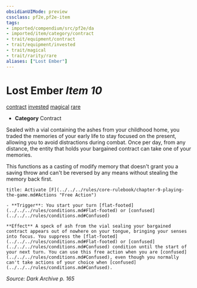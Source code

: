 ```yaml
---
obsidianUIMode: preview
cssclass: pf2e,pf2e-item
tags:
- imported/compendium/src/pf2e/da
- imported/item/category/contract
- trait/equipment/contract
- trait/equipment/invested
- trait/magical
- trait/rarity/rare
aliases: ["Lost Ember"]
---
```

# Lost Ember *Item 10*  
[contract](contract-lol.md)  [invested](invested.md)  [magical](magical.md)  [rare](rare.md)  

- **Category** Contract

Sealed with a vial containing the ashes from your childhood home, you traded the memories of your early life to stay focused on the present, allowing you to avoid distractions during combat. Once per day, from any distance, the entity that holds your bargained contract can take one of your memories.

This functions as a casting of modify memory that doesn't grant you a saving throw and can't be reversed by any means without stealing the memory back first.

```ad-embed-ability
title: Activate [F](../../../rules/core-rulebook/chapter-9-playing-the-game.md#Actions "Free Action")

- **Trigger**: You start your turn [flat-footed](../../../rules/conditions.md#Flat-footed) or [confused](../../../rules/conditions.md#Confused)

**Effect** A speck of ash from the vial sealing your bargained contract appears out of nowhere on your tongue, bringing your senses into focus. You suppress the [flat-footed](../../../rules/conditions.md#Flat-footed) or [confused](../../../rules/conditions.md#Confused) condition until the start of your next turn. You can use this free action when you are [confused](../../../rules/conditions.md#Confused), even though you normally can't take actions of your choice when [confused](../../../rules/conditions.md#Confused).
```

*Source: Dark Archive p. 165*
